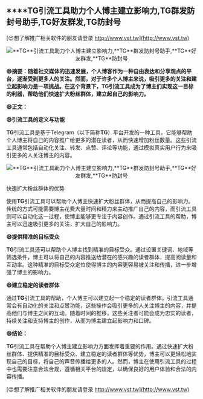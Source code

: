 ## ****TG**引流工具助力个人博主建立影响力,**TG**群发防封号助手,**TG**好友群发,**TG**防封号**

[😍想了解推广相关软件的朋友请登录 http://www.vst.tw](http://www.vst.tw)

 <center><img src="https://vst.tw/MP4/tuiguang/png/5.png" alt="**TG**引流工具助力个人博主建立影响力,**TG**群发防封号助手,**TG**好友群发,**TG**防封号"></center>

**😄摘要：随着社交媒体的迅速发展，个人博客作为一种自由表达和分享观点的平台，逐渐受到更多人的关注。然而，对于许多个人博主来说，吸引更多的关注和建立起影响力是一项挑战。在这个背景下，**TG**引流工具成为了博主们实现这一目标的利器，帮助他们快速扩大粉丝群体，建立起自己的影响力。**

**😄正文：**

**😄引流工具的定义与功能**

**TG**引流工具是基于Telegram（以下简称**TG**）平台开发的一种工具，它能够帮助个人博主将自己的内容推广给更多的潜在读者，从而快速增加粉丝数量。这些引流工具通常包括自动化关注、转发、点赞、评论等功能，通过模拟真实用户行为来吸引更多的人关注博主的内容。

 <center><img src="https://vst.tw/MP4/tuiguang/png/6.png" alt="**TG**引流工具助力个人博主建立影响力,**TG**群发防封号助手,**TG**好友群发,**TG**防封号"></center>

快速扩大粉丝群体的优势

使用**TG**引流工具可以帮助个人博主快速扩大粉丝群体，从而提高自己的影响力。传统的方式可能需要博主花费大量时间和精力来主动推广自己的内容，而引流工具则可以自动化这一过程，使博主能够更专注于内容创作。通过引流工具的帮助，博主可以迅速吸引更多的关注，扩大自己的影响力。

**😄提供精准的目标受众**

**TG**引流工具还可以帮助个人博主找到精准的目标受众。通过设置关键词、地域等筛选条件，博主可以将自己的内容推送给潜在的感兴趣的读者群体，提高阅读量和互动率。这种精准的目标受众定位使得博主的内容更容易被关注和传播，进一步增强了博主的影响力。

**😄建立稳定的读者群体**

通过**TG**引流工具的帮助，个人博主可以建立起一个稳定的读者群体。引流工具通常会有自动化的关注和点赞功能，这些操作会吸引更多的人关注博主的内容，并提高他们与博主之间的互动。随着时间的推移，这些关注者可能会成为忠实的读者，持续关注和支持博主的创作，从而为博主建立起影响力和口碑。

**😄结论：**

**TG**引流工具在帮助个人博主建立影响力方面发挥着重要的作用。通过快速扩大粉丝群体、提供精准的目标受众、建立稳定的读者群体等优势，博主可以更轻松地实现自己的目标，将自己的声音传播给更多的人。然而，博主在使用引流工具的过程中也需要注意合法合规，遵循相关平台的规定，以确保良好的用户体验和合法的内容传播。

[😍想了解推广相关软件的朋友请登录 http://www.vst.tw](http://www.vst.tw)



